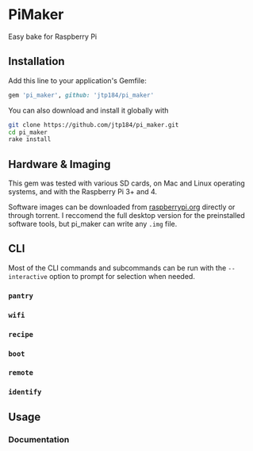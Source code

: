 # PiMaker

Easy bake for Raspberry Pi

## Installation

Add this line to your application's Gemfile:

```ruby
gem 'pi_maker', github: 'jtp184/pi_maker'
```

You can also download and install it globally with

```bash
git clone https://github.com/jtp184/pi_maker.git
cd pi_maker
rake install
```

## Hardware & Imaging

This gem was tested with various SD cards, on Mac and Linux operating systems, and with the Raspberry Pi 3+ and 4.

Software images can be downloaded from [raspberrypi.org](https://www.raspberrypi.org/software/operating-systems/) directly or through torrent. I reccomend the full desktop version for the preinstalled software tools, but pi_maker can write any `.img` file.

## CLI

Most of the CLI commands and subcommands can be run with the `--interactive` option to prompt for selection when needed.

### `pantry`

### `wifi`

### `recipe`

### `boot`

### `remote`

### `identify`

## Usage

### Documentation
